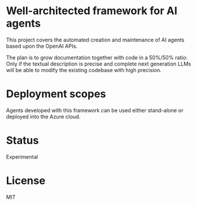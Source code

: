# Well-architected framework for AI agents

This project covers the automated creation and maintenance of AI agents based upon the OpenAI APIs.

The plan is to grow documentation together with code in a 50%/50% ratio: Only if the textual description is precise and complete next generation LLMs will be able to modify the existing codebase with high precision.

# Deployment scopes
Agents developed with this framework can be used either stand-alone or deployed into the Azure cloud.

# Status
Experimental

# License
MIT

